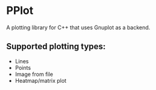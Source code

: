 PPlot
===

A plotting library for C++ that uses Gnuplot as a backend.

Supported plotting types:
--- 

* Lines
* Points
* Image from file
* Heatmap/matrix plot